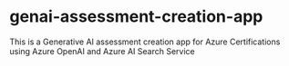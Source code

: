 # genai-assessment-creation-app
This is a Generative AI assessment creation app for Azure Certifications using Azure OpenAI and Azure AI Search Service
